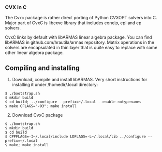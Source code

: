
### CVX in C

The Cvxc package is rather direct porting of Python CVXOPT solvers into C. Major part of CvxC is libcxvc
library that includes conelp, cpl and cp solvers.

CvxC links by default with libARMAS linear algebra package. You can find libARMAS in github.com/hrautila/armas
repository. Matrix operations in the solvers are encapsulated in thin layer that is quite easy to replace with
some other linear algebra package.

## Compiling and installing

1. Download, compile and install libARMAS. Very short instructions for installing it under
   /homedir/.local directory: 

```
$ ./bootstrap.sh
$ mkdir build
$ cd build; ../configure --prefix=~/.local --enable-notypenames 
$ make CFLAGS="-O3"; make install
```

2. Download CvxC package

```
$ ./bootstrap.sh
$ mkdir build
$ cd build
$ CPPFLAGS=-I~/.local/include LDFLAGS=-L~/.local/lib ../configure --prefix=~/.local
$ make; make install
```

